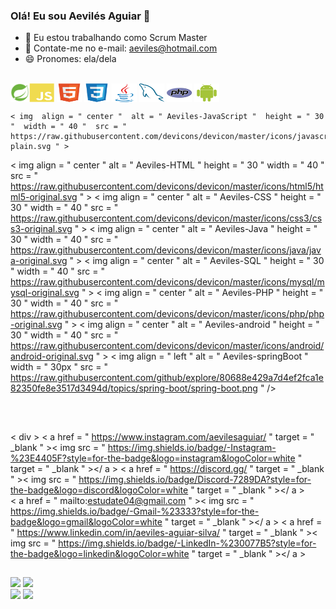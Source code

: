 ### Olá! Eu sou Aevilés Aguiar 👋


- 🔭 Eu estou trabalhando como Scrum Master
- 💬 Contate-me no e-mail: aeviles@hotmail.com
- 😄 Pronomes: ela/dela




  
<div style="display: inline_block"><br>
  <img align="center" alt="Aeviles-JavaScript" height="30" width="40" src="https://raw.githubusercontent.com/devicons/devicon/master/icons/javascript/javascript-plain.svg">
  <img align="center" alt="Aeviles-HTML" height="30" width="40" src="https://raw.githubusercontent.com/devicons/devicon/master/icons/html5/html5-original.svg">
  <img align="center" alt="Aeviles-CSS" height="30" width="40" src="https://raw.githubusercontent.com/devicons/devicon/master/icons/css3/css3-original.svg">
  <img align="center" alt="Aeviles-Java" height="30" width="40" src="https://raw.githubusercontent.com/devicons/devicon/master/icons/java/java-original.svg">
  <img align="center" alt="Aeviles-SQL" height="30" width="40" src="https://raw.githubusercontent.com/devicons/devicon/master/icons/mysql/mysql-original.svg">
   <img align="center" alt="Aeviles-PHP" height="30" width="40" src="https://raw.githubusercontent.com/devicons/devicon/master/icons/php/php-original.svg">

   <img align="center" alt="Aeviles-android" height="30" width="40" src="https://raw.githubusercontent.com/devicons/devicon/master/icons/android/android-original.svg">
<img align="left" alt="Aeviles-springBoot" width="30px" src="https://raw.githubusercontent.com/github/explore/80688e429a7d4ef2fca1e82350fe8e3517d3494d/topics/spring-boot/spring-boot.png" />
</div>


    < img  align = " center "  alt = " Aeviles-JavaScript "  height = " 30 "  width = " 40 "  src = " https://raw.githubusercontent.com/devicons/devicon/master/icons/javascript/javascript-plain.svg " >
  < img  align = " center "  alt = " Aeviles-HTML "  height = " 30 "  width = " 40 "  src = " https://raw.githubusercontent.com/devicons/devicon/master/icons/html5/html5-original.svg " >
  < img  align = " center "  alt = " Aeviles-CSS "  height = " 30 "  width = " 40 "  src = " https://raw.githubusercontent.com/devicons/devicon/master/icons/css3/css3-original.svg " >
  < img  align = " center "  alt = " Aeviles-Java "  height = " 30 "  width = " 40 "  src = " https://raw.githubusercontent.com/devicons/devicon/master/icons/java/java-original.svg " >
  < img  align = " center "  alt = " Aeviles-SQL "  height = " 30 "  width = " 40 "  src = " https://raw.githubusercontent.com/devicons/devicon/master/icons/mysql/mysql-original.svg " >
   < img  align = " center "  alt = " Aeviles-PHP "  height = " 30 "  width = " 40 "  src = " https://raw.githubusercontent.com/devicons/devicon/master/icons/php/php-original.svg " >
   < img  align = " center "  alt = " Aeviles-android "  height = " 30 "  width = " 40 "  src = " https://raw.githubusercontent.com/devicons/devicon/master/icons/android/android-original.svg " >
< img  align = " left "  alt = " Aeviles-springBoot "  width = " 30px "  src = " https://raw.githubusercontent.com/github/explore/80688e429a7d4ef2fca1e82350fe8e3517d3494d/topics/spring-boot/spring-boot.png " />
</div>​​
  
  ##
 
< div >
  < a  href = " https://www.instagram.com/aevilesaguiar/ "  target = " _blank " >< img  src = " https://img.shields.io/badge/-Instagram-%23E4405F?style=for-the-badge&logo=instagram&logoColor=white "  target = " _blank " ></ a >
< a  href = " https://discord.gg/ "  target = " _blank " >< img  src = " https://img.shields.io/badge/Discord-7289DA?style=for-the-badge&logo=discord&logoColor=white "  target = " _blank " ></ a >  
< a  href = " mailto:estudate04@gmail.com " >< img  src = " https://img.shields.io/badge/-Gmail-%23333?style=for-the-badge&logo=gmail&logoColor=white "  target = " _blank " ></ a >
< a  href = " https://www.linkedin.com/in/aeviles-aguiar-silva/ "  target = " _blank " >< img  src = " https://img.shields.io/badge/-LinkedIn-%230077B5?style=for-the-badge&logo=linkedin&logoColor=white "  target = " _blank " ></ a >
  ##
 
<div> 

  <a href="https://www.instagram.com/aevilesaguiar/" target="_blank"><img src="https://img.shields.io/badge/-Instagram-%23E4405F?style=for-the-badge&logo=instagram&logoColor=white" target="_blank"></a>
 <a href="https://discord.gg/" target="_blank"><img src="https://img.shields.io/badge/Discord-7289DA?style=for-the-badge&logo=discord&logoColor=white" target="_blank"></a>  
<a href = "mailto:estudate04@gmail.com"><img src="https://img.shields.io/badge/-Gmail-%23333?style=for-the-badge&logo=gmail&logoColor=white" target="_blank"></a>
<a href="https://www.linkedin.com/in/aeviles-aguiar-silva/" target="_blank"><img src="https://img.shields.io/badge/-LinkedIn-%230077B5?style=for-the-badge&logo=linkedin&logoColor=white" target="_blank"></a> 
  
 
</div>
